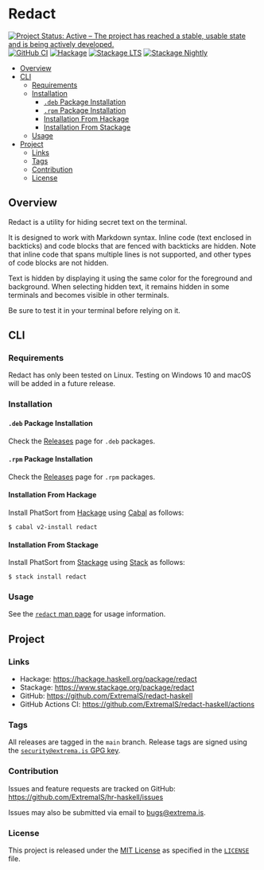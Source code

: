 # Redact

[![Project Status: Active – The project has reached a stable, usable state and is being actively developed.](https://www.repostatus.org/badges/latest/active.svg)](https://www.repostatus.org/#active)
[![GitHub CI](https://github.com/ExtremaIS/redact-haskell/workflows/CI/badge.svg?branch=main)](https://github.com/ExtremaIS/redact-haskell/actions)
[![Hackage](https://img.shields.io/hackage/v/redact.svg)](https://hackage.haskell.org/package/redact)
[![Stackage LTS](https://stackage.org/package/redact/badge/lts)](https://stackage.org/package/redact)
[![Stackage Nightly](https://stackage.org/package/redact/badge/nightly)](https://stackage.org/nightly/package/redact)

* [Overview](#overview)
* [CLI](#cli)
    * [Requirements](#requirements)
    * [Installation](#installation)
        * [`.deb` Package Installation](#deb-package-installation)
        * [`.rpm` Package Installation](#rpm-package-installation)
        * [Installation From Hackage](#installation-from-hackage)
        * [Installation From Stackage](#installation-from-stackage)
    * [Usage](#usage)
* [Project](#project)
    * [Links](#links)
    * [Tags](#tags)
    * [Contribution](#contribution)
    * [License](#license)

## Overview

Redact is a utility for hiding secret text on the terminal.

It is designed to work with Markdown syntax.  Inline code (text enclosed in
backticks) and code blocks that are fenced with backticks are hidden.  Note
that inline code that spans multiple lines is not supported, and other types
of code blocks are not hidden.

Text is hidden by displaying it using the same color for the foreground and
background.  When selecting hidden text, it remains hidden in some terminals
and becomes visible in other terminals.

Be sure to test it in your terminal before relying on it.

## CLI

### Requirements

Redact has only been tested on Linux.  Testing on Windows 10 and macOS will
be added in a future release.

### Installation

#### `.deb` Package Installation

Check the [Releases][] page for `.deb` packages.

[Releases]: <https://github.com/ExtremaIS/redact-haskell/releases>

#### `.rpm` Package Installation

Check the [Releases][] page for `.rpm` packages.

#### Installation From Hackage

Install PhatSort from [Hackage][] using [Cabal][] as follows:

```
$ cabal v2-install redact
```

[Hackage]: <https://hackage.haskell.org/package/redact>
[Cabal]: <https://www.haskell.org/cabal/>

#### Installation From Stackage

Install PhatSort from [Stackage][] using [Stack][] as follows:

```
$ stack install redact
```

[Stackage]: <https://www.stackage.org/package/redact>
[Stack]: <https://haskellstack.org/>

### Usage

See the [`redact` man page](doc/redact.1.md) for usage information.

## Project

### Links

* Hackage: <https://hackage.haskell.org/package/redact>
* Stackage: <https://www.stackage.org/package/redact>
* GitHub: <https://github.com/ExtremaIS/redact-haskell>
* GitHub Actions CI: <https://github.com/ExtremaIS/redact-haskell/actions>

### Tags

All releases are tagged in the `main` branch.  Release tags are signed using
the
[`security@extrema.is` GPG key](http://keys.gnupg.net/pks/lookup?op=vindex&fingerprint=on&search=0x1D484E4B4705FADF).

### Contribution

Issues and feature requests are tracked on GitHub:
<https://github.com/ExtremaIS/hr-haskell/issues>

Issues may also be submitted via email to <bugs@extrema.is>.

### License

This project is released under the
[MIT License](https://opensource.org/licenses/MIT) as specified in the
[`LICENSE`](LICENSE) file.
